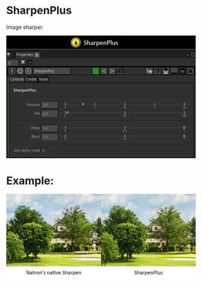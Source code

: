 # SharpenPlus

Image sharper.


![Screenshot](SharpenPlus_snap.png)


# Example:


![Screenshot](SharpenPlus_example.png)

